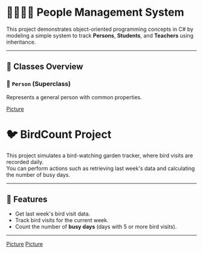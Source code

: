 # 👨‍🏫👩‍🎓 People Management System

This project demonstrates object-oriented programming concepts in C# by modeling a simple system to track **Persons**, **Students**, and **Teachers** using inheritance.

---

## 🔧 Classes Overview

### 🧑 `Person` (Superclass)

Represents a general person with common properties.

[Picture](https://github.com/JaloliddinDeveloper/SoftClub/blob/main/HomeWork_10/Pictures/pic141.jpg)

# 🐦 BirdCount Project

This project simulates a bird-watching garden tracker, where bird visits are recorded daily.  
You can perform actions such as retrieving last week's data and calculating the number of busy days.

---

## 📌 Features

- Get last week's bird visit data.
- Track bird visits for the current week.
- Count the number of **busy days** (days with 5 or more bird visits).

---

[Picture](https://github.com/JaloliddinDeveloper/SoftClub/blob/main/HomeWork_10/Pictures/pic142.jpg)
[Picture](https://github.com/JaloliddinDeveloper/SoftClub/blob/main/HomeWork_10/Pictures/pic143.jpg)


